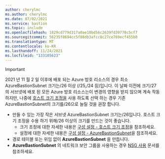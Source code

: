 ```yaml
---
author: cherylmc
ms.author: cherylmc
ms.date: 07/02/2021
ms.service: bastion
ms.topic: include
ms.openlocfilehash: 1829cd779d317a0ae10bd56c2639fd39778c5cf7
ms.sourcegitcommit: 56235f8694cc5f88db3afcc8c27ce769ecf455b0
ms.translationtype: MT
ms.contentlocale: ko-KR
ms.lasthandoff: 11/24/2021
ms.locfileid: "133105623"
---
```

 >[!IMPORTANT]
 >2021 년 11 월 2 일 이후에 배포 되는 Azure 방호 리소스의 경우 최소 AzureBastionSubnet 크기는/26 이상 (/25,/24 등)입니다. 이 날짜 이전에 크기/27의 서브넷에 배포 된 모든 Azure 방호 리소스는이 변경의 영향을 받지 않으며 계속 작동 하지만, 나중에 [호스트 크기 조정을](../articles/bastion/configure-host-scaling.md) 사용 하도록 선택 하는 경우 기존 AzureBastionSubnet의 크기를/26으로 늘릴 것을 권장 합니다.


* 만들 수 있는 가장 작은 서브넷 AzureBastionSubnet 크기는/26입니다. 호스트 크기 조정을 수용 하기 위해/26 이상의 크기를 만드는 것이 좋습니다. 
   * 크기 조정에 대한 자세한 내용은 [구성 설정 - 호스트 크기 조정](../articles/bastion/configuration-settings.md#instance)을 참조하세요.
   * 설정에 대한 자세한 내용은 [구성 설정 - AzureBastionSubnet](../articles/bastion/configuration-settings.md#instance)을 참조하세요.
* 경로 테이블 또는 위임 없이 **AzureBastionSubnet** 을 만듭니다. 
* **AzureBastionSubnet** 의 네트워크 보안 그룹을 사용하는 경우 [NSG 사용](../articles/bastion/bastion-nsg.md) 문서를 참조하세요.
